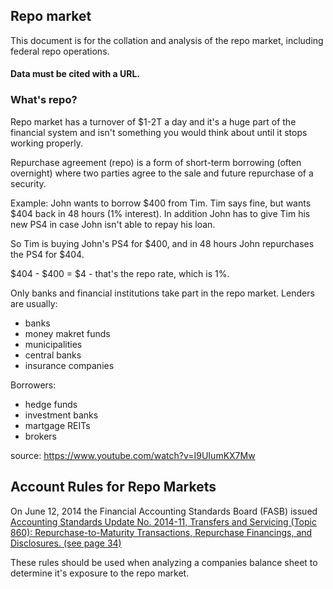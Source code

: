 ## Repo market

This document is for the collation and analysis of the repo market, including federal repo operations.

#### Data must be cited with a URL.


### What's repo?

Repo market has a turnover of $1-2T a day and it's a huge part of the financial system and isn't something you would think about until it stops working properly.

Repurchase agreement (repo) is a form of short-term borrowing (often overnight) where two parties agree to the sale and future repurchase of a security.

Example:
John wants to borrow $400 from Tim. Tim says fine, but wants $404 back in 48 hours (1% interest). In addition John has to give Tim his new PS4 in case John isn't able to repay his loan.

So Tim is buying John's PS4 for $400, and in 48 hours John repurchases the PS4 for $404.

$404 - $400 = $4 - that's the repo rate, which is 1%.

Only banks and financial institutions take part in the repo market. Lenders are usually:

- banks
- money makret funds
- municipalities
- central banks
- insurance companies

Borrowers:

- hedge funds
- investment banks
- martgage REITs
- brokers

source: https://www.youtube.com/watch?v=I9UIumKX7Mw

## Account Rules for Repo Markets

On June 12, 2014 the Financial Accounting Standards Board (FASB) issued [Accounting Standards Update No. 2014-11, Transfers and Servicing (Topic 860): Repurchase-to-Maturity Transactions, Repurchase Financings, and Disclosures. (see page 34)](https://www.fasb.org/jsp/FASB/Document_C/DocumentPage?cid=1176164126488&acceptedDisclaimer=true)

These rules should be used when analyzing a companies balance sheet to determine it's exposure to the repo market.
